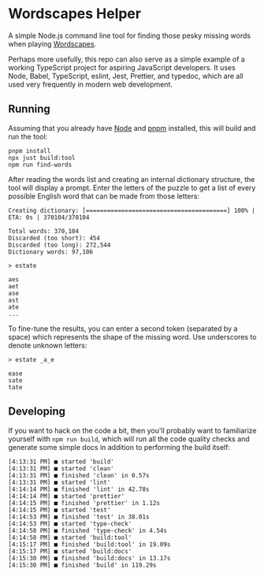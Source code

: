 # Wordscapes Helper

A simple Node.js command line tool for finding those pesky missing words when playing
[Wordscapes](https://play.google.com/store/apps/details?id=com.peoplefun.wordcross).

Perhaps more usefully, this repo can also serve as a simple example of a working TypeScript project
for aspiring JavaScript developers. It uses Node, Babel, TypeScript, eslint, Jest, Prettier, and
typedoc, which are all used very frequently in modern web development.

## Running

Assuming that you already have [Node](https://nodejs.org/en/) and [pnpm](https://pnpm.io/)
installed, this will build and run the tool:

```text
pnpm install
npx just build:tool
npm run find-words
```

After reading the words list and creating an internal dictionary structure, the tool will display a
prompt. Enter the letters of the puzzle to get a list of every possible English word that can be
made from those letters:

```text
Creating dictionary: [========================================] 100% | ETA: 0s | 370104/370104

Total words: 370,104
Discarded (too short): 454
Discarded (too long): 272,544
Dictionary words: 97,106

> estate

aes
aet
ase
ast
ate
...
```

To fine-tune the results, you can enter a second token (separated by a space) which represents the
shape of the missing word. Use underscores to denote unknown letters:

```text
> estate _a_e

ease
sate
tate
```

## Developing

If you want to hack on the code a bit, then you'll probably want to familiarize yourself with
`npm run build`, which will run all the code quality checks and generate some simple docs in
addition to performing the build itself:

```text
[4:13:31 PM] ■ started 'build'
[4:13:31 PM] ■ started 'clean'
[4:13:31 PM] ■ finished 'clean' in 0.57s
[4:13:31 PM] ■ started 'lint'
[4:14:14 PM] ■ finished 'lint' in 42.78s
[4:14:14 PM] ■ started 'prettier'
[4:14:15 PM] ■ finished 'prettier' in 1.12s
[4:14:15 PM] ■ started 'test'
[4:14:53 PM] ■ finished 'test' in 38.01s
[4:14:53 PM] ■ started 'type-check'
[4:14:58 PM] ■ finished 'type-check' in 4.54s
[4:14:58 PM] ■ started 'build:tool'
[4:15:17 PM] ■ finished 'build:tool' in 19.09s
[4:15:17 PM] ■ started 'build:docs'
[4:15:30 PM] ■ finished 'build:docs' in 13.17s
[4:15:30 PM] ■ finished 'build' in 119.29s
```
